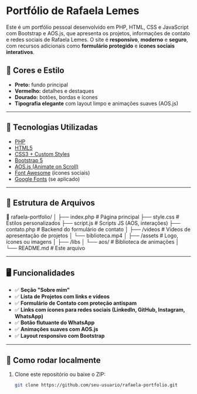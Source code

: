 # Portfólio de Rafaela Lemes

Este é um portfólio pessoal desenvolvido em PHP, HTML, CSS e JavaScript com Bootstrap e AOS.js, que apresenta os projetos, informações de contato e redes sociais de Rafaela Lemes. O site é **responsivo**, **moderno** e **seguro**, com recursos adicionais como **formulário protegido** e **ícones sociais interativos**.

## 🎨 Cores e Estilo

- **Preto:** fundo principal
- **Vermelho:** detalhes e destaques
- **Dourado:** botões, bordas e ícones
- **Tipografia elegante** com layout limpo e animações suaves (AOS.js)

---

## 🧩 Tecnologias Utilizadas

- [PHP](https://www.php.net/)
- [HTML5](https://developer.mozilla.org/pt-BR/docs/Web/HTML)
- [CSS3 + Custom Styles](https://developer.mozilla.org/pt-BR/docs/Web/CSS)
- [Bootstrap 5](https://getbootstrap.com/)
- [AOS.js (Animate on Scroll)](https://michalsnik.github.io/aos/)
- [Font Awesome](https://fontawesome.com/) (ícones sociais)
- [Google Fonts](https://fonts.google.com/) (se aplicado)

---

## 📂 Estrutura de Arquivos

📁 rafaela-portfolio/
│
├── index.php # Página principal
├── style.css # Estilos personalizados
├── script.js # Scripts JS (AOS, interações)
├── contato.php # Backend do formulário de contato
│
├── /videos # Vídeos de apresentação de projetos
│ └── biblioteca.mp4
│
├── /assets # Logo, ícones ou imagens
│
├── /libs
│ └── aos/ # Biblioteca de animações
│
└── README.md # Este arquivo


---

## 🖥️ Funcionalidades

- ✅ **Seção "Sobre mim"**
- ✅ **Lista de Projetos com links e vídeos**
- ✅ **Formulário de Contato com proteção antispam**
- ✅ **Links com ícones para redes sociais (LinkedIn, GitHub, Instagram, WhatsApp)**
- ✅ **Botão flutuante do WhatsApp**
- ✅ **Animações suaves com AOS.js**
- ✅ **Layout responsivo com Bootstrap**

---

## 🚀 Como rodar localmente

1. Clone este repositório ou baixe o ZIP:
   ```bash
   git clone https://github.com/seu-usuario/rafaela-portfolio.git
